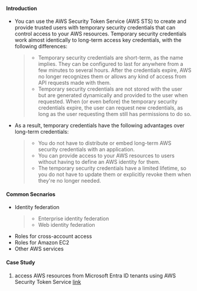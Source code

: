 
#### Introduction
- You can use the AWS Security Token Service (AWS STS) to create and provide trusted users with temporary security credentials that can control access to your AWS resources. Temporary security credentials work almost identically to long-term access key credentials, with the following differences:
  >- Temporary security credentials are short-term, as the name implies. They can be configured to last for anywhere from a few minutes to several hours. After the credentials expire, AWS no longer recognizes them or allows any kind of access from API requests made with them.
  >- Temporary security credentials are not stored with the user but are generated dynamically and provided to the user when requested. When (or even before) the temporary security credentials expire, the user can request new credentials, as long as the user requesting them still has permissions to do so.
- As a result, temporary credentials have the following advantages over long-term credentials:
  >- You do not have to distribute or embed long-term AWS security credentials with an application.
  >- You can provide access to your AWS resources to users without having to define an AWS identity for them.
  >- The temporary security credentials have a limited lifetime, so you do not have to update them or explicitly revoke them when they're no longer needed.

#### Common Secnarios
- Identity federation
  >- Enterprise identity federation
  >- Web identity federation
- Roles for cross-account access
- Roles for Amazon EC2
- Other AWS services

#### Case Study
1. access AWS resources from Microsoft Entra ID tenants using AWS Security Token Service [link](https://aws.amazon.com/blogs/security/how-to-access-aws-resources-from-microsoft-entra-id-tenants-using-aws-security-token-service/)


